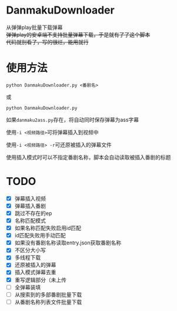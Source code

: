# DanmakuDownloader

从弹弹play批量下载弹幕  
~~弹弹play的安卓端不支持批量弹幕下载，于是就有了了这个脚本~~  
~~代码就别看了，写的很烂，能用就行~~

# 使用方法

```
python DanmakuDownloader.py <番剧名>
```
或
```
python DanmakuDownloader.py
```
如果```danmaku2ass.py```存在，将自动同时保存弹幕为ass字幕  

使用```-i <视频路径>```可将弹幕插入到视频中

使用```-i <视频路径> -r```可还原被插入的弹幕文件

使用插入模式时可以不指定番剧名称，脚本会自动读取被插入番剧的标题

# TODO
- [x] 弹幕插入视频
- [x] 弹幕插入番剧
- [x] 跳过不存在的ep
- [x] 名称匹配模式
- [x] 如果名称匹配失败启用id匹配
- [x] id匹配失败用手动匹配
- [x] 如果没有番剧名称读取entry.json获取番剧名称
- [x] 不区分大小写
- [x] 多线程下载
- [x] 还原被插入的弹幕
- [x] 插入模式弹幕去重
- [x] 重写逻辑部分（未上传
- [ ] 全弹幕装填
- [ ] 从搜索到的多部番剧批量下载
- [ ] 从番剧名称列表文件批量下载
